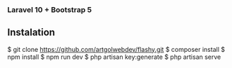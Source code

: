 
### Laravel 10 + Bootstrap 5 

## Instalation 

$ git clone https://github.com/artgolwebdev/flashy.git
$ composer install 
$ npm install 
$ npm run dev 
$ php artisan key:generate 
$ php artisan serve 
